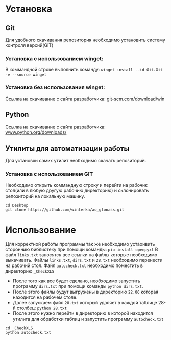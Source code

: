 # Установка
## Git
Для удобного скачивания репозитория необходимо установить систему контроля версий(GIT)
### Установка с использованием winget:
В коммандной строке выполнить команду: `winget install --id Git.Git -e --source winget`
### Установка без использования winget:
Ссылка на скачивание с сайта разработчика: git-scm.com/download/win
## Python
Ссылка на скачивание с сайта разработчика: www.python.org/downloads/
## Утилиты для автоматизации работы
Для установки самих утилит необходимо скачать репозиторий.
### Установка с использованием GIT
Необходимо открыть коммандную строку и перейти на рабочик стол(или в любую другую рабочию директорию) и склонировать репозиторий на локальную машину.
```
cd Desktop
git clone https://github.com/winterka/ao_glonass.git
```
# Использование
Для корректной работы программы так же необходимо устаонвить стороннию библиотеку при помощи команды: `pip install openpyxl`
В файл `links.txt` заносятся все ссылки на файлы которые необходимо выкачивать.
Файлы `links.txt`, `dirs.txt` и `28.txt` необходимо перенести на рабочий стол.
Файл `autocheck.txt` необходимо поместить в директорию `_CheckXLS`
- После того как все будет сделано, необходимо запустить программу `dirs.txt` при помощи команды `python dirs.txt`.
- После этого файлы будут выгружены в директорию `22.06` которая находится на рабочем столе.
- Далее запускаем файл `28.txt` который удаляет в каждой таблице 28-й столбец: `python 28.txt`
- После этого нужно перейти в директорию в которой находится утилита для обработки таблиц и запустить программу `autocheck.txt`
```
cd _CheckXLS
python autocheck.txt
```
